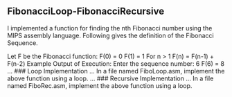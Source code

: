 ## FibonacciLoop-FibonacciRecursive
 
 I implemented a function for finding the nth Fibonacci number using the MIPS assembly language. 
 Following gives the definition of the Fibonacci Sequence.

Let F be the Fibonacci function:
F(0) = 0
F(1) = 1
For n > 1 F(n) = F(n-1) + F(n-2)
Example Output of Execution:
Enter the sequence number: 6
F(6) = 8
... ### Loop Implementation
... In a file named FiboLoop.asm, implement the above function using a loop. 
... ### Recursive Implementation
... In a file named FiboRec.asm, implement the above function using a loop. 
